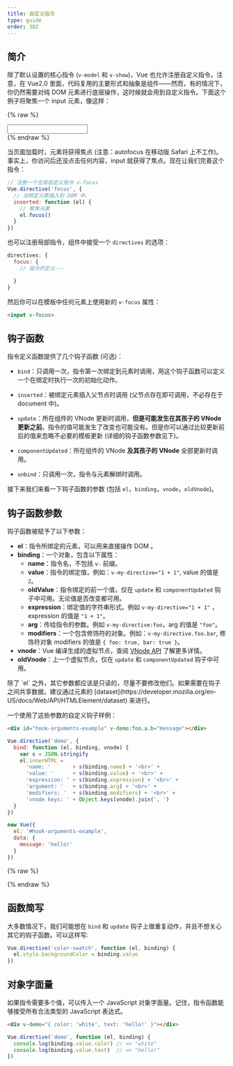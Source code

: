 ```yaml
---
title: 自定义指令
type: guide
order: 302
---
```


## 简介

除了默认设置的核心指令 (`v-model` 和 `v-show`)，Vue 也允许注册自定义指令。注意，在 Vue2.0 里面，代码复用的主要形式和抽象是组件——然而，有的情况下，你仍然需要对纯 DOM 元素进行底层操作，这时候就会用到自定义指令。下面这个例子将聚焦一个 input 元素，像这样：

{% raw %}
<div id="simplest-directive-example" class="demo">
  <input v-focus>
</div>
<script>
Vue.directive('focus', {
  inserted: function (el) {
    el.focus()
  }
})
new Vue({
  el: '#simplest-directive-example'
})
</script>
{% endraw %}

当页面加载时，元素将获得焦点 (注意：autofocus 在移动版 Safari 上不工作)。事实上，你访问后还没点击任何内容，input 就获得了焦点。现在让我们完善这个指令：

``` js
// 注册一个全局自定义指令 v-focus
Vue.directive('focus', {
  // 当绑定元素插入到 DOM 中。
  inserted: function (el) {
    // 聚焦元素
    el.focus()
  }
})
```

也可以注册局部指令，组件中接受一个 `directives` 的选项：

``` js
directives: {
  focus: {
    // 指令的定义---

  }
}
```

然后你可以在模板中任何元素上使用新的 `v-focus` 属性：

``` html
<input v-focus>
```

## 钩子函数

指令定义函数提供了几个钩子函数 (可选)：

- `bind`：只调用一次，指令第一次绑定到元素时调用，用这个钩子函数可以定义一个在绑定时执行一次的初始化动作。

- `inserted`：被绑定元素插入父节点时调用 (父节点存在即可调用，不必存在于 document 中)。

- `update`：所在组件的 VNode 更新时调用，__但是可能发生在其孩子的 VNode 更新之前__。指令的值可能发生了改变也可能没有。但是你可以通过比较更新前后的值来忽略不必要的模板更新 (详细的钩子函数参数见下)。

- `componentUpdated`：所在组件的 VNode __及其孩子的 VNode__ 全部更新时调用。

- `unbind`：只调用一次，指令与元素解绑时调用。

接下来我们来看一下钩子函数的参数 (包括 `el`，`binding`，`vnode`，`oldVnode`)。

## 钩子函数参数

钩子函数被赋予了以下参数：

- **el**：指令所绑定的元素，可以用来直接操作 DOM 。
- **binding**：一个对象，包含以下属性：
  - **name**：指令名，不包括 `v-` 前缀。
  - **value**：指令的绑定值，例如：`v-my-directive="1 + 1"`, value 的值是 `2`。
  - **oldValue**：指令绑定的前一个值，仅在 `update` 和 `componentUpdated` 钩子中可用。无论值是否改变都可用。
  - **expression**：绑定值的字符串形式。例如 `v-my-directive="1 + 1"` ，expression 的值是 `"1 + 1"`。
  - **arg**：传给指令的参数。例如 `v-my-directive:foo`，arg 的值是 `"foo"`。
  - **modifiers**：一个包含修饰符的对象。例如：`v-my-directive.foo.bar`, 修饰符对象 modifiers 的值是 `{ foo: true, bar: true }`。
- **vnode**：Vue 编译生成的虚拟节点，查阅 [VNode API](../api/#VNode-接口) 了解更多详情。
- **oldVnode**：上一个虚拟节点，仅在 `update` 和 `componentUpdated` 钩子中可用。

<p class="tip">除了 `el` 之外，其它参数都应该是只读的，尽量不要修改他们。如果需要在钩子之间共享数据，建议通过元素的 [dataset](https://developer.mozilla.org/en-US/docs/Web/API/HTMLElement/dataset) 来进行。</p>

一个使用了这些参数的自定义钩子样例：

``` html
<div id="hook-arguments-example" v-demo:foo.a.b="message"></div>
```

``` js
Vue.directive('demo', {
  bind: function (el, binding, vnode) {
    var s = JSON.stringify
    el.innerHTML =
      'name: '       + s(binding.name) + '<br>' +
      'value: '      + s(binding.value) + '<br>' +
      'expression: ' + s(binding.expression) + '<br>' +
      'argument: '   + s(binding.arg) + '<br>' +
      'modifiers: '  + s(binding.modifiers) + '<br>' +
      'vnode keys: ' + Object.keys(vnode).join(', ')
  }
})

new Vue({
  el: '#hook-arguments-example',
  data: {
    message: 'hello!'
  }
})
```

{% raw %}
<div id="hook-arguments-example" v-demo:foo.a.b="message" class="demo"></div>
<script>
Vue.directive('demo', {
  bind: function (el, binding, vnode) {
    var s = JSON.stringify
    el.innerHTML =
      'name: '       + s(binding.name) + '<br>' +
      'value: '      + s(binding.value) + '<br>' +
      'expression: ' + s(binding.expression) + '<br>' +
      'argument: '   + s(binding.arg) + '<br>' +
      'modifiers: '  + s(binding.modifiers) + '<br>' +
      'vnode keys: ' + Object.keys(vnode).join(', ')
  }
})
new Vue({
  el: '#hook-arguments-example',
  data: {
    message: 'hello!'
  }
})
</script>
{% endraw %}

## 函数简写

大多数情况下，我们可能想在 `bind` 和 `update` 钩子上做重复动作，并且不想关心其它的钩子函数。可以这样写:

``` js
Vue.directive('color-swatch', function (el, binding) {
  el.style.backgroundColor = binding.value
})
```
## 对象字面量

如果指令需要多个值，可以传入一个 JavaScript 对象字面量。记住，指令函数能够接受所有合法类型的 JavaScript 表达式。

``` html
<div v-demo="{ color: 'white', text: 'hello!' }"></div>
```

``` js
Vue.directive('demo', function (el, binding) {
  console.log(binding.value.color) // => "white"
  console.log(binding.value.text)  // => "hello!"
})
```
